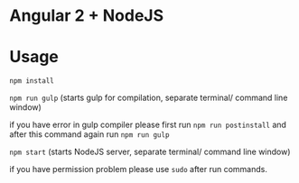 # Angular 2 + NodeJS

# Usage

`npm install`

`npm run gulp` (starts gulp for compilation, separate terminal/ command line window)

if you have error in gulp compiler please first run `npm run postinstall` and after this command again run `npm run gulp`  

`npm start` (starts NodeJS server, separate terminal/ command line window)

if you have permission problem please use `sudo` after run commands.
